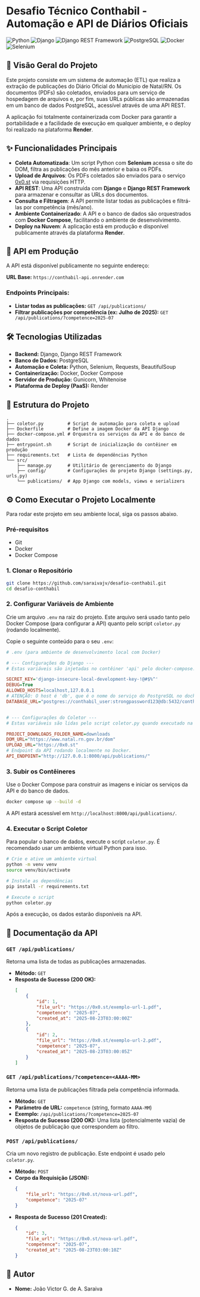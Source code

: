 # Desafio Técnico Conthabil - Automação e API de Diários Oficiais

![Python](https://img.shields.io/badge/Python-3.11-3776AB?style=for-the-badge&logo=python)
![Django](https://img.shields.io/badge/Django-5.2-092E20?style=for-the-badge&logo=django)
![Django REST Framework](https://img.shields.io/badge/DRF-3.14-A30000?style=for-the-badge&logo=django)
![PostgreSQL](https://img.shields.io/badge/PostgreSQL-15-4169E1?style=for-the-badge&logo=postgresql)
![Docker](https://img.shields.io/badge/Docker-20.10-2496ED?style=for-the-badge&logo=docker)
![Selenium](https://img.shields.io/badge/Selenium-4.10-43B02A?style=for-the-badge&logo=selenium)

## 📖 Visão Geral do Projeto

Este projeto consiste em um sistema de automação (ETL) que realiza a extração de publicações do Diário Oficial do Município de Natal/RN. Os documentos (PDFs) são coletados, enviados para um serviço de hospedagem de arquivos e, por fim, suas URLs públicas são armazenadas em um banco de dados PostgreSQL, acessível através de uma API REST.

A aplicação foi totalmente containerizada com Docker para garantir a portabilidade e a facilidade de execução em qualquer ambiente, e o deploy foi realizado na plataforma **Render**.

## ✨ Funcionalidades Principais

-   **Coleta Automatizada**: Um script Python com **Selenium** acessa o site do DOM, filtra as publicações do mês anterior e baixa os PDFs.
-   **Upload de Arquivos**: Os PDFs coletados são enviados para o serviço [0x0.st](https://0x0.st) via requisições HTTP.
-   **API REST**: Uma API construída com **Django** e **Django REST Framework** para armazenar e consultar as URLs dos documentos.
-   **Consulta e Filtragem**: A API permite listar todas as publicações e filtrá-las por competência (mês/ano).
-   **Ambiente Containerizado**: A API e o banco de dados são orquestrados com **Docker Compose**, facilitando o ambiente de desenvolvimento.
-   **Deploy na Nuvem**: A aplicação está em produção e disponível publicamente através da plataforma **Render**.

## 🚀 API em Produção

A API está disponível publicamente no seguinte endereço:

**URL Base:** `https://conthabil-api.onrender.com`

### Endpoints Principais:

-   **Listar todas as publicações:**
    `GET /api/publications/`
-   **Filtrar publicações por competência (ex: Julho de 2025):**
    `GET /api/publications/?competence=2025-07`

## 🛠️ Tecnologias Utilizadas

-   **Backend:** Django, Django REST Framework
-   **Banco de Dados:** PostgreSQL
-   **Automação e Coleta:** Python, Selenium, Requests, BeautifulSoup
-   **Containerização:** Docker, Docker Compose
-   **Servidor de Produção:** Gunicorn, Whitenoise
-   **Plataforma de Deploy (PaaS):** Render

## 📂 Estrutura do Projeto

```
.
├── coletor.py         # Script de automação para coleta e upload
├── Dockerfile         # Define a imagem Docker da API Django
├── docker-compose.yml # Orquestra os serviços da API e do banco de dados
├── entrypoint.sh      # Script de inicialização do contêiner em produção
├── requirements.txt   # Lista de dependências Python
└── src/
    ├── manage.py      # Utilitário de gerenciamento do Django
    ├── config/        # Configurações do projeto Django (settings.py, urls.py)
    └── publications/  # App Django com models, views e serializers
```

## ⚙️ Como Executar o Projeto Localmente

Para rodar este projeto em seu ambiente local, siga os passos abaixo.

### Pré-requisitos

-   Git
-   Docker
-   Docker Compose

### 1. Clonar o Repositório

```bash
git clone https://github.com/saraivajv/desafio-conthabil.git
cd desafio-conthabil
```

### 2. Configurar Variáveis de Ambiente

Crie um arquivo `.env` na raiz do projeto. Este arquivo será usado tanto pelo Docker Compose (para configurar a API) quanto pelo script `coletor.py` (rodando localmente).

Copie o seguinte conteúdo para o seu `.env`:

```ini
# .env (para ambiente de desenvolvimento local com Docker)

# --- Configurações do Django ---
# Estas variáveis são injetadas no contêiner 'api' pelo docker-compose.yml

SECRET_KEY='django-insecure-local-development-key-!@#$%^'
DEBUG=True
ALLOWED_HOSTS=localhost,127.0.0.1
# ATENÇÃO: O host é 'db', que é o nome do serviço do PostgreSQL no docker-compose.yml.
DATABASE_URL="postgres://conthabil_user:strongpassword123@db:5432/conthabil_db"


# --- Configurações do Coletor ---
# Estas variáveis são lidas pelo script coletor.py quando executado na sua máquina.

PROJECT_DOWNLOADS_FOLDER_NAME=downloads
DOM_URL="https://www.natal.rn.gov.br/dom"
UPLOAD_URL="https://0x0.st"
# Endpoint da API rodando localmente no Docker.
API_ENDPOINT="http://127.0.0.1:8000/api/publications/"
```

### 3. Subir os Contêineres

Use o Docker Compose para construir as imagens e iniciar os serviços da API e do banco de dados.

```bash
docker compose up --build -d
```
A API estará acessível em `http://localhost:8000/api/publications/`.

### 4. Executar o Script Coletor

Para popular o banco de dados, execute o script `coletor.py`. É recomendado usar um ambiente virtual Python para isso.

```bash
# Crie e ative um ambiente virtual
python -m venv venv
source venv/bin/activate

# Instale as dependências
pip install -r requirements.txt

# Execute o script
python coletor.py
```
Após a execução, os dados estarão disponíveis na API.

## 📝 Documentação da API

### `GET /api/publications/`
Retorna uma lista de todas as publicações armazenadas.

-   **Método:** `GET`
-   **Resposta de Sucesso (200 OK):**
    ```json
    [
        {
            "id": 1,
            "file_url": "https://0x0.st/exemplo-url-1.pdf",
            "competence": "2025-07",
            "created_at": "2025-08-23T03:00:00Z"
        },
        {
            "id": 2,
            "file_url": "https://0x0.st/exemplo-url-2.pdf",
            "competence": "2025-07",
            "created_at": "2025-08-23T03:00:05Z"
        }
    ]
    ```

### `GET /api/publications/?competence=<AAAA-MM>`
Retorna uma lista de publicações filtrada pela competência informada.

-   **Método:** `GET`
-   **Parâmetro de URL:** `competence` (string, formato `AAAA-MM`)
-   **Exemplo:** `/api/publications/?competence=2025-07`
-   **Resposta de Sucesso (200 OK):** Uma lista (potencialmente vazia) de objetos de publicação que correspondem ao filtro.

### `POST /api/publications/`
Cria um novo registro de publicação. Este endpoint é usado pelo `coletor.py`.

-   **Método:** `POST`
-   **Corpo da Requisição (JSON):**
    ```json
    {
        "file_url": "https://0x0.st/nova-url.pdf",
        "competence": "2025-07"
    }
    ```
-   **Resposta de Sucesso (201 Created):**
    ```json
    {
        "id": 3,
        "file_url": "https://0x0.st/nova-url.pdf",
        "competence": "2025-07",
        "created_at": "2025-08-23T03:00:10Z"
    }
    ```

## 🔗 Autor

-   **Nome:** João Victor G. de A. Saraiva
